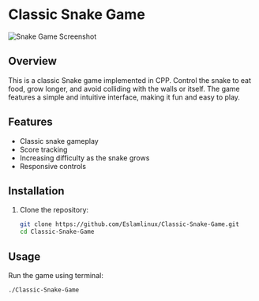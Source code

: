# Classic Snake Game

![Snake Game Screenshot](https://github.com/Eslamlinux/Classic-Snake-Game/refs/heads/main/My%20classic%20snake%20game.png?raw=true)

## Overview

This is a classic Snake game implemented in CPP. Control the snake to eat food, grow longer, and avoid colliding with the walls or itself. The game features a simple and intuitive interface, making it fun and easy to play.

## Features

- Classic snake gameplay
- Score tracking
- Increasing difficulty as the snake grows
- Responsive controls

## Installation

1. Clone the repository:
    ```bash
    git clone https://github.com/Eslamlinux/Classic-Snake-Game.git
    cd Classic-Snake-Game
    ```


## Usage

Run the game using terminal:

```bash
./Classic-Snake-Game
